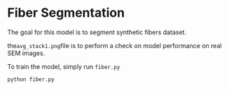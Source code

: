 # Fiber Segmentation

The goal for this model is to segment synthetic fibers dataset.

the`avg_stack1.png`file is to perform a check on model performance on real SEM images.

To train the model, simply run `fiber.py`

 ```
python fiber.py
 ```

